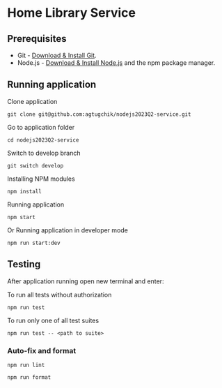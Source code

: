 # Home Library Service

## Prerequisites

- Git - [Download & Install Git](https://git-scm.com/downloads).
- Node.js - [Download & Install Node.js](https://nodejs.org/en/download/) and the npm package manager.

## Running application

Clone application

```
git clone git@github.com:agtugchik/nodejs2023Q2-service.git
```

Go to application folder

```
cd nodejs2023Q2-service
```
Switch to develop branch

```
git switch develop
```

Installing NPM modules

```
npm install
```

Running application

```
npm start
```
Or Running application in developer mode

```
npm run start:dev
```

## Testing

After application running open new terminal and enter:

To run all tests without authorization

```
npm run test
```

To run only one of all test suites

```
npm run test -- <path to suite>
```


### Auto-fix and format

```
npm run lint
```

```
npm run format
```